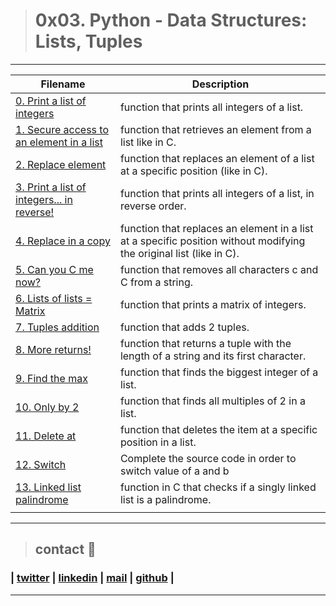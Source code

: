 > # 0x03. Python - Data Structures: Lists, Tuples
---
| **Filename** | **Description** |
|---|---|
| [0. Print a list of integers ](./0-print_list_integer.py)  | function that prints all integers of a list.  |
| [1. Secure access to an element in a list ](./1-element_at.py) |  function that retrieves an element from a list like in C.  |
| [2. Replace element ](./2-replace_in_list.py)  | function that replaces an element of a list at a specific position (like in C).  |
| [3. Print a list of integers... in reverse! ](./3-print_reversed_list_integer.py)  | function that prints all integers of a list, in reverse order.  |
| [4. Replace in a copy](./4-new_in_list.py)  | function that replaces an element in a list at a specific position without modifying the original list (like in C).  |
| [5. Can you C me now? ](./5-no_c.py)  | function that removes all characters c and C from a string.  |
| [6. Lists of lists = Matrix](./6-print_matrix_integer.py)  | function that prints a matrix of integers.  |
| [7. Tuples addition](./7-add_tuple.py)  | function that adds 2 tuples.  |
| [8. More returns!](./8-multiple_returns.py)  | function that returns a tuple with the length of a string and its first character.  |
| [9. Find the max](./9-max_integer.py)  | function that finds the biggest integer of a list.  |
| [10. Only by 2](./10-divisible_by_2.py)  | function that finds all multiples of 2 in a list.  |
| [11. Delete at](./11-delete_at.py)  | function that deletes the item at a specific position in a list.  |
| [12. Switch](./12-switch.py)  | Complete the source code in order to switch value of a and b  |
| [13. Linked list palindrome](./13-is_palindrome.c)  | function in C that checks if a singly linked list is a palindrome.  |
|   |   |

---
> ## contact 💬

### | [twitter](https://twitter.com/RICARDO1470) | [linkedin](https://www.linkedin.com/in/ricardo-alfonso-camayo/) | [mail](1466@holbertonschool.com) | [github](https://github.com/ricardo1470/README/blob/master/README.md) |
---